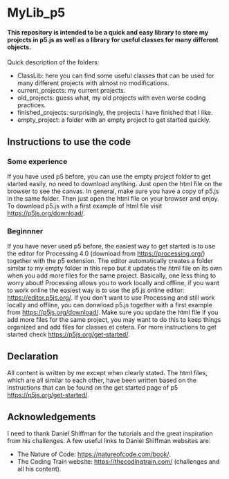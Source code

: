 # MyLib_p5
#### This repository is intended to be a quick and easy library to store my projects in p5.js as well as a library for useful classes for many different objects.
Quick description of the folders:
* ClassLib: here you can find some useful classes that can be used for many different projects with almost no modifications.
* current_projects: my current projects.
* old_projects: guess what, my old projects with even worse coding practices.
* finished_projects: surprisingly, the projects I have finished that I like.
* empty_project: a folder with an empty project to get started quickly.

## Instructions to use the code
### Some experience
If you have used p5 before, you can use the empty project folder to get started easily, no need to download anything. Just open the html file on the browser to see the canvas.
In general, make sure you have a copy of p5.js in the same folder. Then just open the html file on your browser and enjoy. To download p5.js with a first example of html file visit https://p5js.org/download/.
### Beginnner
If you have never used p5 before, the easiest way to get started is to use the editor for Processing 4.0 (download from https://processing.org/) together with the p5 extension. The editor automatically creates a folder similar to my empty folder in this repo but it updates the html file on its own when you add more files for the same project. Basically, one less thing to worry about! Processing allows you to work locally and offline, if you want to work online the easiest way is to use the p5.js online editor: https://editor.p5js.org/.
If you don't want to use Processing and still work locally and offline, you can donwload p5.js together with a first example from https://p5js.org/download/. Make sure you update the html file if you add more files for the same project, you may want to do this to keep things organized and add files for classes et cetera. For more instructions to get started check https://p5js.org/get-started/.

## Declaration 
All content is written by me except when clearly stated. The html files, which are all similar to each other, have been written based on the instructions that can be found on the get started page of p5 https://p5js.org/get-started/.

## Acknowledgements
I need to thank Daniel Shiffman for the tutorials and the great inspiration from his challenges. A few useful links to Daniel Shiffman websites are:
* The Nature of Code: https://natureofcode.com/book/.
* The Coding Train website: https://thecodingtrain.com/ (challenges and all his content).
